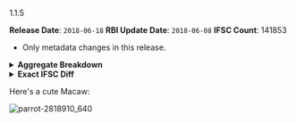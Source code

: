 1.1.5

**Release Date**: `2018-06-18`
**RBI Update Date**: `2018-06-08`
**IFSC Count**: 141853

- Only metadata changes in this release.

<details><summary><strong>Aggregate Breakdown</strong>
</summary>

```
      2 +CORP
      2 +THRS
     33 +BDBL
```
</details>

<details><summary><strong>Exact IFSC Diff</strong></summary>

```diff
+BDBL0001869
+BDBL0001872
+BDBL0001903
+BDBL0001904
+BDBL0001906
+BDBL0001907
+BDBL0001908
+BDBL0001909
+BDBL0001910
+BDBL0001911
+BDBL0001912
+BDBL0001913
+BDBL0001914
+BDBL0001915
+BDBL0001918
+BDBL0001919
+BDBL0001920
+BDBL0001921
+BDBL0001922
+BDBL0001923
+BDBL0001924
+BDBL0001925
+BDBL0001926
+BDBL0001929
+BDBL0001930
+BDBL0001931
+BDBL0001940
+BDBL0001944
+BDBL0001947
+BDBL0001948
+BDBL0001949
+BDBL0001950
+BDBL0001951
+CORP0003536
+CORP0003537
+THRS0000099
+THRS00000SC
```
</details>

Here's a cute Macaw:

![parrot-2818910_640](https://user-images.githubusercontent.com/584253/41531619-8961e3b8-7311-11e8-91fc-c75ee1e3589c.jpg)
